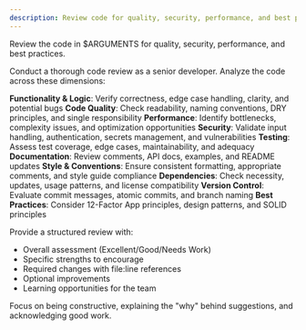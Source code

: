```yaml
---
description: Review code for quality, security, performance, and best practices
---
```


Review the code in $ARGUMENTS for quality, security, performance, and best practices.

Conduct a thorough code review as a senior developer. Analyze the code across these dimensions:

**Functionality & Logic**: Verify correctness, edge case handling, clarity, and potential bugs
**Code Quality**: Check readability, naming conventions, DRY principles, and single responsibility
**Performance**: Identify bottlenecks, complexity issues, and optimization opportunities
**Security**: Validate input handling, authentication, secrets management, and vulnerabilities
**Testing**: Assess test coverage, edge cases, maintainability, and adequacy
**Documentation**: Review comments, API docs, examples, and README updates
**Style & Conventions**: Ensure consistent formatting, appropriate comments, and style guide compliance
**Dependencies**: Check necessity, updates, usage patterns, and license compatibility
**Version Control**: Evaluate commit messages, atomic commits, and branch naming
**Best Practices**: Consider 12-Factor App principles, design patterns, and SOLID principles

Provide a structured review with:
- Overall assessment (Excellent/Good/Needs Work)
- Specific strengths to encourage
- Required changes with file:line references
- Optional improvements
- Learning opportunities for the team

Focus on being constructive, explaining the "why" behind suggestions, and acknowledging good work.